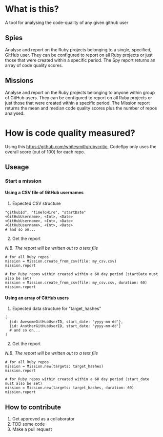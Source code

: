 # What is this?
A tool for analysing the code-quality of any given github user

## Spies
Analyse and report on the Ruby projects belonging to a single, specified, GitHub user.  They can be configured to report on all Ruby projects or just those that were created within a specific period.  The Spy report returns an array of code quality scores.

## Missions
Analyse and report on the Ruby projects belonging to anyone within group of GitHub users.  They can be configured to report on all Ruby projects or just those that were created within a specific period.  The Mission report returns the mean and median code quality scores plus the number of repos analysed.

# How is code quality measured?
Using this https://github.com/whitesmith/rubycritic, CodeSpy only uses the overall score (out of 100) for each repo.

## Useage

### Start a mission

#### Using a CSV file of GitHub usernames

1. Expected CSV structure

```
"githubId", "timeToHire", "startDate"
<GitHubUsername>, <Int>, <Date>
<GitHubUsername>, <Int>, <Date>
<GitHubUsername>, <Int>, <Date>
# and so on...
```

2. Get the report

*N.B. The report will be written out to a text file*

```
# for all Ruby repos
mission = Mission.create_from_csv(file: my_csv.csv)
mission.report

# for Ruby repos within created within a 60 day period (startDate must also be set)
mission = Mission.create_from_csv(file: my_csv.csv, duration: 60)
mission.report
```

#### Using an array of GitHub users

1. Expected data structure for "target_hashes"

```
[
  {id: AwesomeGitHubUserID, start_date: 'yyyy-mm-dd'},
  {id: AnotherGitHubUserID, start_date: 'yyyy-mm-dd'}
  # and so on...
]
```

2. Get the report

*N.B. The report will be written out to a text file*

```
# for all Ruby repos
mission = Mission.new(targets: target_hashes)
mission.report

# for Ruby repos within created within a 60 day period (start_date must also be set)
mission = Mission.new(targets: target_hashes, duration: 60)
mission.report
```

## How to contribute

1. Get approved as a collaborator
2. TDD some code
3. Make a pull request
